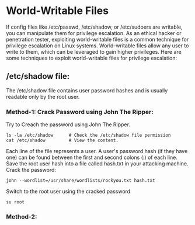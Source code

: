 # World-Writable Files
If config files like /etc/passwd, /etc/shadow, or /etc/sudoers are writable, you can manipulate them for privilege escalation.
As an ethical hacker or penetration tester, exploiting world-writable files is a common technique for privilege escalation on Linux systems. World-writable files allow any user to write to them, which can be leveraged to gain higher privileges. Here are some techniques to exploit world-writable files for privilege escalation:

## /etc/shadow file:
The /etc/shadow file contains user password hashes and is usually readable only by the root user.

### Method-1: Crack Password using John The Ripper:
Try to Creach the password using John The Ripper.
```
ls -la /etc/shadow		# Check the /etc/shadow file permission
cat /etc/shadow			# View the content.
```
Each line of the file represents a user. A user's password hash (if they have one) can be found between the first and second colons (:) of each line.
Save the root user hash into a file called hash.txt in your attacking machine.
Crack the password:
```
john --wordlist=/usr/share/wordlists/rockyou.txt hash.txt
```
Switch to the root user using the cracked password
```
su root
```

### Method-2: 
